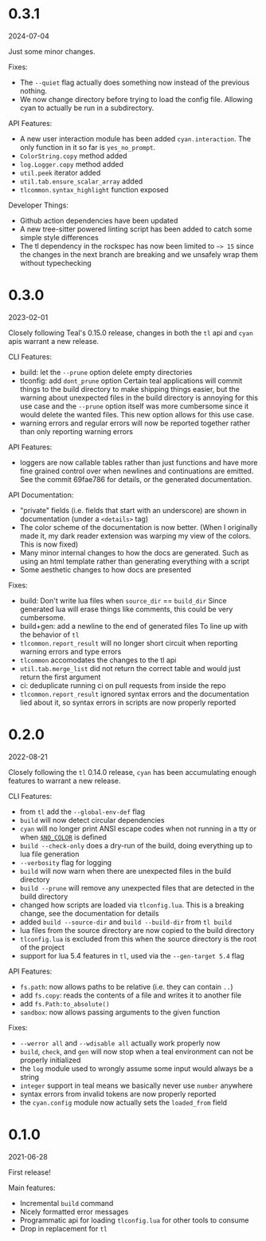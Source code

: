 # 0.3.1
2024-07-04

Just some minor changes.

Fixes:
 - The `--quiet` flag actually does something now instead of the previous nothing.
 - We now change directory before trying to load the config file. Allowing cyan
   to actually be run in a subdirectory.

API Features:
 - A new user interaction module has been added `cyan.interaction`. The only
   function in it so far is `yes_no_prompt`.
 - `ColorString.copy` method added
 - `log.Logger.copy` method added
 - `util.peek` iterator added
 - `util.tab.ensure_scalar_array` added
 - `tlcommon.syntax_highlight` function exposed

Developer Things:
 - Github action dependencies have been updated
 - A new tree-sitter powered linting script has been added to catch some simple
   style differences
 - The tl dependency in the rockspec has now been limited to `~> 15` since the
   changes in the next branch are breaking and we unsafely wrap them without
   typechecking

# 0.3.0
2023-02-01

Closely following Teal's 0.15.0 release, changes in both the `tl` api and `cyan` apis warrant a new release.

CLI Features:
 - build: let the `--prune` option delete empty directories
 - tlconfig: add `dont_prune` option
   Certain teal applications will commit things to the build directory to make
   shipping things easier, but the warning about unexpected files in the build
   directory is annoying for this use case and the `--prune` option itself was
   more cumbersome since it would delete the wanted files. This new option
   allows for this use case.
 - warning errors and regular errors will now be reported together rather than
   only reporting warning errors

API Features:
 - loggers are now callable tables rather than just functions and have more
   fine grained control over when newlines and continuations are emitted.
   See the commit 69fae786 for details, or the generated documentation.

API Documentation:
 - "private" fields (i.e. fields that start with an underscore) are shown in documentation (under a `<details>` tag)
 - The color scheme of the documentation is now better. (When I originally made
   it, my dark reader extension was warping my view of the colors. This is now
   fixed)
 - Many minor internal changes to how the docs are generated. Such as using an
   html template rather than generating everything with a script
 - Some aesthetic changes to how docs are presented

Fixes:
 - build: Don't write lua files when `source_dir` == `build_dir`
   Since generated lua will erase things like comments, this could be very cumbersome.
 - build+gen: add a newline to the end of generated files
   To line up with the behavior of `tl`
 - `tlcommon.report_result` will no longer short circuit when reporting warning errors and type errors
 - `tlcommon` accomodates the changes to the tl api
 - `util.tab.merge_list` did not return the correct table and would just return the first argument
 - ci: deduplicate running ci on pull requests from inside the repo
 - `tlcommon.report_result` ignored syntax errors and the documentation lied about it, so syntax errors in scripts are now properly reported

# 0.2.0
2022-08-21

Closely following the `tl` 0.14.0 release, `cyan` has been accumulating enough features to warrant a new release.

CLI Features:
 - from `tl` add the `--global-env-def` flag
 - `build` will now detect circular dependencies
 - `cyan` will no longer print ANSI escape codes when not running in a tty or when [`$NO_COLOR`](https://no-color.org) is defined
 - `build --check-only` does a dry-run of the build, doing everything up to lua file generation
 - `--verbosity` flag for logging
 - `build` will now warn when there are unexpected files in the build directory
 - `build --prune` will remove any unexpected files that are detected in the build directory
 - changed how scripts are loaded via `tlconfig.lua`. This is a breaking change, see the documentation for details
 - added `build --source-dir` and `build --build-dir` from `tl build`
 - lua files from the source directory are now copied to the build directory
  - `tlconfig.lua` is excluded from this when the source directory is the root of the project
 - support for lua 5.4 features in `tl`, used via the `--gen-target 5.4` flag

API Features:
 - `fs.path`: now allows paths to be relative (i.e. they can contain `..`)
 - add `fs.copy`: reads the contents of a file and writes it to another file
 - add `fs.Path:to_absolute()`
 - `sandbox`: now allows passing arguments to the given function

Fixes:
 - `--werror all` and `--wdisable all` actually work properly now
 - `build`, `check`, and `gen` will now stop when a teal environment can not be properly initialized
 - the `log` module used to wrongly assume some input would always be a string
 - `integer` support in teal means we basically never use `number` anywhere
 - syntax errors from invalid tokens are now properly reported
 - the `cyan.config` module now actually sets the `loaded_from` field

# 0.1.0
2021-06-28

First release!

Main features:
 - Incremental `build` command
 - Nicely formatted error messages
 - Programmatic api for loading `tlconfig.lua` for other tools to consume
 - Drop in replacement for `tl`
